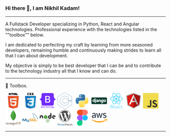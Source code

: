 ### Hi there 👋, I am Nikhil Kadam!


---

A Fullstack Developer specializing in Python, React and Angular technologies. Professional experience with the technologies listed in the ""toolbox"" below.

I am dedicated to perfecting my craft by learning from more seasoned developers, remaining humble and continuously making strides to learn all that I can about development.

My objective is simply to be best developer that I can be and to contribute to the technology industry all that I know and can do.

---

🧰 Toolbox.

<img src="https://github.com/devicons/devicon/blob/master/icons/html5/html5-original-wordmark.svg" alt="HTML logo" width="50px" height="50px" /> <img src="https://github.com/devicons/devicon/blob/master/icons/css3/css3-original-wordmark.svg" alt="CSS logo" width="50px" height="50px" /> <img src="https://github.com/devicons/devicon/blob/master/icons/bootstrap/bootstrap-plain-wordmark.svg" alt="Bootstrap logo" width="50px" height="50px" /> <img src="https://github.com/devicons/devicon/blob/master/icons/cplusplus/cplusplus-line.svg" alt="CPP logo" width="50px" height="50px" /> <img src="https://github.com/devicons/devicon/blob/master/icons/python/python-original.svg" alt="Python logo" width="50px" height="50px" /> <img src="https://github.com/devicons/devicon/blob/master/icons/django/django-original.svg" alt="Django logo" width="50px" height="50px" /> <img src="https://github.com/devicons/devicon/blob/master/icons/react/react-original-wordmark.svg" alt="React logo" width="50px" height="50px" /> <img src="https://github.com/devicons/devicon/blob/master/icons/angularjs/angularjs-original.svg" alt="Angular logo" width="50px" height="50px" /> <img src="https://github.com/devicons/devicon/blob/master/icons/javascript/javascript-original.svg" alt="Javascript logo" width="50px" height="50px" /> <img src="https://github.com/devicons/devicon/blob/master/icons/mongodb/mongodb-original-wordmark.svg" alt="Mongodb logo" width="50px" height="50px" /> <img src="https://github.com/devicons/devicon/blob/master/icons/mysql/mysql-original-wordmark.svg" alt="MySQL logo" width="50px" height="50px" /> <img src="https://github.com/devicons/devicon/blob/master/icons/nodejs/nodejs-original-wordmark.svg" alt="Nodejs logo" width="50px" height="50px" /> <img src="https://github.com/devicons/devicon/blob/master/icons/wordpress/wordpress-original.svg" alt="Wordpress logo" width="50px" height="50px" /> <img src="https://github.com/devicons/devicon/blob/master/icons/figma/figma-original.svg" alt="figma logo" width="50px" height="50px" /> <img src="https://github.com/devicons/devicon/blob/master/icons/amazonwebservices/amazonwebservices-original-wordmark.svg" alt="aws logo" width="50px" height="50px" />


---





<!--
**N4Nikhil/N4Nikhil** is a ✨ _special_ ✨ repository because its `README.md` (this file) appears on your GitHub profile.

Here are some ideas to get you started:

- 🔭 I’m currently working on ...
- 🌱 I’m currently learning ...
- 👯 I’m looking to collaborate on ...
- 🤔 I’m looking for help with ...
- 💬 Ask me about ...
- 📫 How to reach me: ...
- 😄 Pronouns: ...
- ⚡ Fun fact: ...
-->
